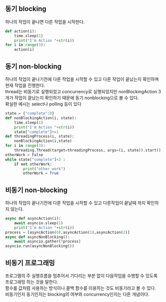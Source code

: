
## 동기 blocking
하나의 작업이 끝나면 다른 작업을 시작한다.
```python
def action(i):
    time.sleep(1)
    print("I'm Action "+str(i))
for i in range(3):
    action(i)
```

## 동기 non-blocking
하나의 작업이 끝나기전에 다른 작업을 시작할 수 있고 다른 작업이 끝났는지 확인하며 현재 작업을 진행한다.  
thread는 비동기로 실행되었고 concurrency로 실행되었지만
nonBlockingAction 3개가 작업이 끌났는지 확인하기 때문에
동기 nonblocking으로 볼 수 있다.  
확실한 예시는 select나 polling 등이 있다
```python
state = {"complete":0}
def nonBlockingAction(i, state):
    time.sleep(1)
    print("I'm Action "+str(i))
    state["complete"]+=1
def threadingProcess(i, state):
    nonBlockingAction(i,state)
for i in range(3):
    threading.Thread(target=threadingProcess, args=(i, state)).start()
otherWork = False
while state["complete"]<3 :
    if not otherWork:
        print("other work")
        otherWork = True
```

## 비동기 non-blocking
하나의 작업이 끝나기전에 다른 작업을 시작할 수 있고 다른작업이 끝날때 까지 확인하지 않는다.
```python
async def asyncAction(i):
    await asyncio.sleep(1)
    print("I'm Action "+str(i))
process = [asyncAction(0),asyncAction(1),asyncAction(2)]
async def asyncNonBlocking():
    await asyncio.gather(*process)
asyncio.run(asyncNonBlocking())
```  
## 비동기 프로그래밍
프로그램의 주 실행흐름을 멈추어서 기다리는 부분 없이 다음작업을 수행할 수 있도록
프로그래밍 하는 것을 말한다.  
함수를 값처럼 사용하는 방식이나 콜백 함수를 이용하는 것도
비동기라고 볼 수 있다.  
비동기인지 동기인지는 blocking의 여부와 concurrency인지는 다른 개념이다.

 
